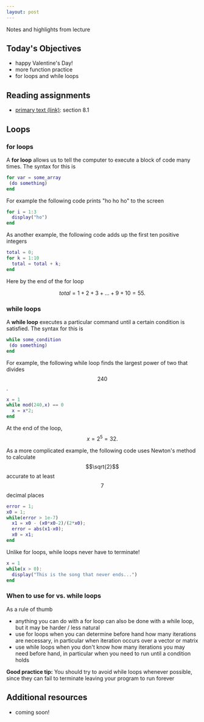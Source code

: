 ```yaml
---
layout: post
---
```


Notes and highlights from lecture

## Today's Objectives

* happy Valentine's Day!
* more function practice
* for loops and while loops

## Reading assignments

* <a target="_parent" href="../../../extras/textbook.pdf">primary text (link)</a>: section 8.1

## Loops

### for loops

A **for loop** allows us to tell the computer to execute a block of code many times.  The syntax for this is

```Matlab
for var = some_array
 (do something)
end
```

For example the following code prints "ho ho ho" to the screen

```Matlab
for i = 1:3
  display("ho")
end
```

As another example, the following code adds up the first ten positive integers

```Matlab
total = 0;
for k = 1:10
  total = total + k;
end
```

Here by the end of the for loop

$$total = 1 + 2 + 3 + \dots + 9 + 10 = 55.$$

### while loops

A **while loop** executes a particular command until a certain condition is satisfied.  The syntax for this is

```Matlab
while some_condition
 (do something)
end
```

For example, the following while loop finds the largest power of two that divides $$240$$.

```Matlab
x = 1
while mod(240,x) == 0
  x = x*2;
end
```

At the end of the loop, $$x = 2^5=32.$$

As a more complicated example, the following code uses Newton's method to calculate $$\sqrt{2}$$ accurate to at least $$7$$ decimal places

```Matlab
error = 1;
x0 = 1;
while(error > 1e-7)
  x1 = x0 - (x0*x0-2)/(2*x0);
  error = abs(x1-x0);
  x0 = x1;
end

```

Unlike for loops, while loops never have to terminate!
```Matlab
x = 1
while(x > 0):
  display("This is the song that never ends...")
end

```


### When to use for vs. while loops

As a rule of thumb
* anything you can do with a for loop can also be done with a while loop, but it may be harder / less natural
* use for loops when you can determine before hand how many iterations are necessary, in particular when iteration occurs over a vector or matrix
* use while loops when you don't know how many iterations you may need before hand, in particular when you need to run until a condition holds

**Good practice tip:** You should try to avoid while loops whenever possible, since they can fail to terminate leaving your program to run forever

## Additional resources

* coming soon!
